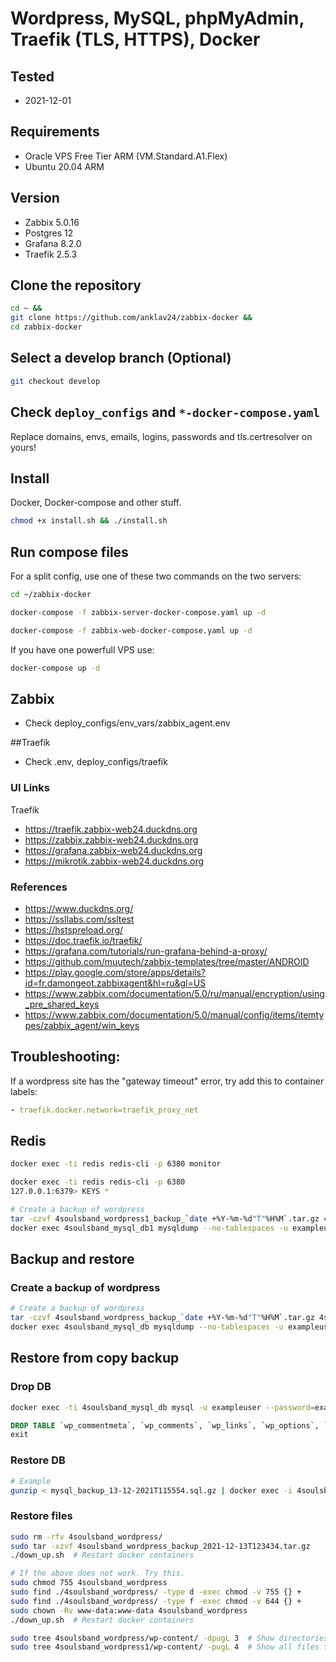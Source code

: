 # Wordpress, MySQL, phpMyAdmin, Traefik (TLS, HTTPS), Docker

## Tested
- 2021-12-01

## Requirements
- Oracle VPS Free Tier ARM (VM.Standard.A1.Flex)
- Ubuntu 20.04 ARM

## Version
- Zabbix 5.0.16
- Postgres 12
- Grafana 8.2.0
- Traefik 2.5.3

## Clone the repository
```bash
cd ~ &&
git clone https://github.com/anklav24/zabbix-docker &&
cd zabbix-docker
```

## Select a develop branch (Optional)
```bash
git checkout develop
```

## Check ```deploy_configs``` and ```*-docker-compose.yaml```
Replace domains, envs, emails, logins, passwords and tls.certresolver on yours!

## Install
Docker, Docker-compose and other stuff.
```bash
chmod +x install.sh && ./install.sh
```

## Run compose files
For a split config, use one of these two commands on the two servers:
```bash
cd ~/zabbix-docker
```
```bash
docker-compose -f zabbix-server-docker-compose.yaml up -d

docker-compose -f zabbix-web-docker-compose.yaml up -d
```
If you have one powerfull VPS use:
```bash
docker-compose up -d
```


## Zabbix
- Check deploy_configs/env_vars/zabbix_agent.env

##Traefik
- Check .env, deploy_configs/traefik

### UI Links
Traefik
- https://traefik.zabbix-web24.duckdns.org
- https://zabbix.zabbix-web24.duckdns.org
- https://grafana.zabbix-web24.duckdns.org
- https://mikrotik.zabbix-web24.duckdns.org

### References
- https://www.duckdns.org/
- https://ssllabs.com/ssltest
- https://hstspreload.org/
- https://doc.traefik.io/traefik/
- https://grafana.com/tutorials/run-grafana-behind-a-proxy/
- https://github.com/muutech/zabbix-templates/tree/master/ANDROID
- https://play.google.com/store/apps/details?id=fr.damongeot.zabbixagent&hl=ru&gl=US
- https://www.zabbix.com/documentation/5.0/ru/manual/encryption/using_pre_shared_keys
- https://www.zabbix.com/documentation/5.0/manual/config/items/itemtypes/zabbix_agent/win_keys

## Troubleshooting:
If a wordpress site has the "gateway timeout" error, try add this to container labels:
```yaml
- traefik.docker.network=traefik_proxy_net
```

## Redis
```bash
docker exec -ti redis redis-cli -p 6380 monitor

docker exec -ti redis redis-cli -p 6380
127.0.0.1:6379> KEYS *
```

```bash
# Create a backup of wordpress
tar -czvf 4soulsband_wordpress1_backup_`date +%Y-%m-%d"T"%H%M`.tar.gz 4soulsband_wordpress1  # Wordpress files backup
docker exec 4soulsband_mysql_db1 mysqldump --no-tablespaces -u exampleuser --password=examplepass 4soulsband | gzip -9 > 4soulsband_mysql_backup1_`date +%Y-%m-%d"T"%H%M`.sql.gz  # Wordpress DB backup
```

## Backup and restore
### Create a backup of wordpress
```bash
# Create a backup of wordpress
tar -czvf 4soulsband_wordpress_backup_`date +%Y-%m-%d"T"%H%M`.tar.gz 4soulsband_wordpress  # Wordpress files backup
docker exec 4soulsband_mysql_db mysqldump --no-tablespaces -u exampleuser --password=examplepass 4soulsband | gzip -9 > 4soulsband_mysql_backup_`date +%Y-%m-%d"T"%H%M`.sql.gz  # Wordpress DB backup
```

## Restore from copy backup
### Drop DB
```bash
docker exec -ti 4soulsband_mysql_db mysql -u exampleuser --password=examplepass 4soulsband
```
```sql
DROP TABLE `wp_commentmeta`, `wp_comments`, `wp_links`, `wp_options`, `wp_postmeta`, `wp_posts`,`wp_termmeta`, `wp_terms`, `wp_term_relationships`, `wp_term_taxonomy`, `wp_usermeta`, `wp_users`;
exit
```
### Restore DB
```bash
# Example
gunzip < mysql_backup_13-12-2021T115554.sql.gz | docker exec -i 4soulsband_mysql_db mysql -u exampleuser --password=examplepass 4soulsband
```

### Restore files
```bash
sudo rm -rfv 4soulsband_wordpress/
sudo tar -xzvf 4soulsband_wordpress_backup_2021-12-13T123434.tar.gz
./down_up.sh  # Restart docker containers

# If the above does not work. Try this.
sudo chmod 755 4soulsband_wordpress
sudo find ./4soulsband_wordpress/ -type d -exec chmod -v 755 {} +
sudo find ./4soulsband_wordpress/ -type f -exec chmod -v 644 {} +
sudo chown -Rv www-data:www-data 4soulsband_wordpress
./down_up.sh  # Restart docker containers

sudo tree 4soulsband_wordpress/wp-content/ -dpugL 3  # Show directories tree
sudo tree 4soulsband_wordpress1/wp-content/ -pugL 4  # Show all files tree
```
